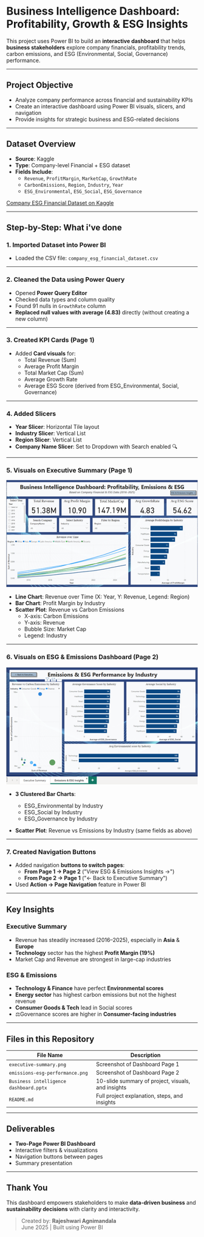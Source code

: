 # Business Intelligence Dashboard: Profitability, Growth & ESG Insights

This project uses Power BI to build an **interactive dashboard** that helps **business stakeholders** explore company financials, profitability trends, carbon emissions, and ESG (Environmental, Social, Governance) performance.

---

## Project Objective

- Analyze company performance across financial and sustainability KPIs
- Create an interactive dashboard using Power BI visuals, slicers, and navigation
- Provide insights for strategic business and ESG-related decisions

---

## Dataset Overview

- **Source**: Kaggle  
- **Type**: Company-level Financial + ESG dataset  
- **Fields Include**:
  - `Revenue`, `ProfitMargin`, `MarketCap`, `GrowthRate`
  - `CarbonEmissions`, `Region`, `Industry`, `Year`
  - `ESG_Environmental`, `ESG_Social`, `ESG_Governance`
 
[Company ESG Financial Dataset on Kaggle](https://www.kaggle.com/datasets/shriyashjagtap/esg-and-financial-performance-dataset)

---

## Step-by-Step: What i've done

### 1. Imported Dataset into Power BI
- Loaded the CSV file: `company_esg_financial_dataset.csv`

---

### 2. Cleaned the Data using Power Query
- Opened **Power Query Editor**
- Checked data types and column quality
- Found 91 nulls in `GrowthRate` column
- **Replaced null values with average (4.83)** directly (without creating a new column)

---

### 3. Created KPI Cards (Page 1)

- Added **Card visuals** for:
  - Total Revenue (Sum)
  - Average Profit Margin
  - Total Market Cap (Sum)
  - Average Growth Rate
  - Average ESG Score (derived from ESG_Environmental, Social, Governance)

---

### 4. Added Slicers

- **Year Slicer**: Horizontal Tile layout
- **Industry Slicer**: Vertical List
- **Region Slicer**: Vertical List
- **Company Name Slicer**: Set to Dropdown with Search enabled 🔍

---

### 5. Visuals on Executive Summary (Page 1)

![Executive Summary](executive-summary.png)

- **Line Chart**: Revenue over Time (X: Year, Y: Revenue, Legend: Region)
- **Bar Chart**: Profit Margin by Industry
- **Scatter Plot**: Revenue vs Carbon Emissions
  - X-axis: Carbon Emissions  
  - Y-axis: Revenue  
  - Bubble Size: Market Cap  
  - Legend: Industry

---

### 6. Visuals on ESG & Emissions Dashboard (Page 2)

![ESG Insights](emissions-esg-performance.png)

- **3 Clustered Bar Charts**:
  - ESG_Environmental by Industry
  - ESG_Social by Industry
  - ESG_Governance by Industry

- **Scatter Plot**: Revenue vs Emissions by Industry (same fields as above)

---

### 7. Created Navigation Buttons

- Added navigation **buttons to switch pages**:
  - **From Page 1 → Page 2** ("View ESG & Emissions Insights →")
  - **From Page 2 → Page 1** ("← Back to Executive Summary")
- Used **Action → Page Navigation** feature in Power BI

---

## Key Insights

### Executive Summary
- Revenue has steadily increased (2016–2025), especially in **Asia** & **Europe**
- **Technology** sector has the highest **Profit Margin (19%)**
- Market Cap and Revenue are strongest in large-cap industries

### ESG & Emissions
- **Technology & Finance** have perfect **Environmental scores**
- **Energy sector** has highest carbon emissions but not the highest revenue
- **Consumer Goods & Tech** lead in Social scores
- ⚖Governance scores are higher in **Consumer-facing industries**

---

## Files in this Repository

| File Name | Description |
|-----------|-------------|
| `executive-summary.png` | Screenshot of Dashboard Page 1 |
| `emissions-esg-performance.png` | Screenshot of Dashboard Page 2 |
| `Business intelligence dashboard.pptx` | 10-slide summary of project, visuals, and insights |
| `README.md` | Full project explanation, steps, and insights |

---

## Deliverables

- **Two-Page Power BI Dashboard**
- Interactive filters & visualizations
- Navigation buttons between pages
- Summary presentation

---

## Thank You

This dashboard empowers stakeholders to make **data-driven business** and **sustainability decisions** with clarity and interactivity.

> Created by: **Rajeshwari Agnimandala**  
> June 2025 | Built using Power BI
